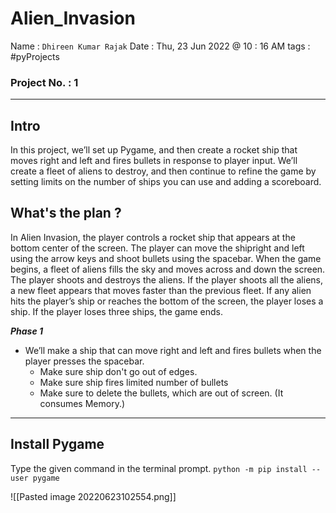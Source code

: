 # Alien_Invasion
Name : `Dhireen Kumar Rajak`
Date : Thu, 23 Jun 2022 @ 10 : 16 AM
tags : #pyProjects
### Project No. : 1
---
## Intro
In this project, we’ll set up Pygame, and then create a rocket ship that
moves right and left and fires bullets in response to player input. We’ll create a fleet of aliens to destroy, and then continue to refine the game by setting limits on the number of ships you can use and adding a scoreboard.

## What's the plan ?
In Alien Invasion, the player controls a rocket ship that appears at the bottom center of the screen. The player can move the shipright and left using the arrow keys and shoot bullets using the spacebar. When the game begins, a fleet of aliens fills the sky and moves across and down the screen. The player shoots and destroys the aliens. If the player shoots all the aliens, a new fleet appears that moves faster than the previous fleet. If any alien hits the player’s ship or reaches the bottom of the screen, the player loses a ship. If the player loses three ships, the game ends.

***Phase 1***
- We’ll make a ship that can move right and left and fires bullets when the player presses the spacebar.
    - Make sure ship don't go out of edges.
    - Make sure ship fires limited number of bullets
    - Make sure to delete the bullets, which are out of screen. (It consumes Memory.)



---

## Install Pygame
Type the given command in the terminal prompt.
`python -m pip install --user pygame`

![[Pasted image 20220623102554.png]]

